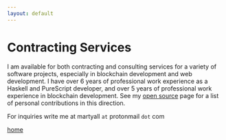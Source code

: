 ```yaml
---
layout: default
---
```


# Contracting Services

I am available for both contracting and consulting services for a variety of software projects, especially in blockchain development and web development. I have over 6 years of professional work experience as a Haskell and PureScript developer, and over 5 years of professional work experience in blockchain development. See my [open source](./open-source-work.html) page for a list of personal contributions in this direction.

For inquiries write me at martyall `at` protonmail `dot` com

[home](./)